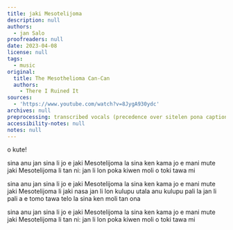 ```yaml
---
title: jaki Mesotelijoma
description: null
authors:
  - jan Salo
proofreaders: null
date: 2023-04-08
license: null
tags:
  - music
original:
  title: The Mesothelioma Can-Can
  authors:
    - There I Ruined It
sources:
  - 'https://www.youtube.com/watch?v=8JygA930ydc'
archives: null
preprocessing: transcribed vocals (precedence over sitelen pona captions)
accessibility-notes: null
notes: null
---
```


o kute!

sina anu jan sina li jo e jaki Mesotelijoma la sina ken kama jo e mani mute
jaki Mesotelijoma li tan ni: jan li lon poka kiwen moli
o toki tawa mi

sina anu jan sina li jo e jaki Mesotelijoma la sina ken kama jo e mani mute
jaki Mesotelijoma li jaki nasa
jan li lon kulupu utala anu kulupu pali la
jan li pali a e tomo tawa telo la
sina ken moli tan ona

sina anu jan sina li jo e jaki Mesotelijoma la sina ken kama jo e mani mute
jaki Mesotelijoma li tan ni: jan li lon poka kiwen moli
o toki tawa mi
